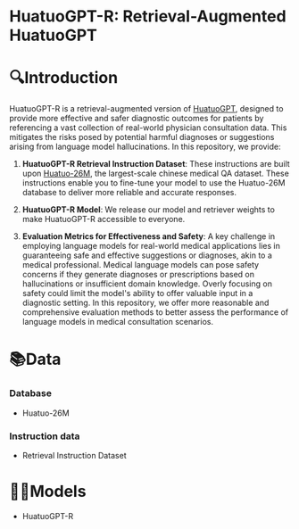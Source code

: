 # HuatuoGPT-R: Retrieval-Augmented HuatuoGPT

# 🔍Introduction

HuatuoGPT-R is a retrieval-augmented version of [HuatuoGPT](https://github.com/FreedomIntelligence/HuatuoGPT), designed to provide more effective and safer diagnostic outcomes for patients by referencing a vast collection of real-world physician consultation data. This mitigates the risks posed by potential harmful diagnoses or suggestions arising from language model hallucinations. In this repository, we provide:

1. **HuatuoGPT-R Retrieval Instruction Dataset**: These instructions are built upon [Huatuo-26M](https://github.com/FreedomIntelligence/Huatuo-26M), the largest-scale chinese medical QA dataset. These instructions enable you to fine-tune your model to use the Huatuo-26M database to deliver more reliable and accurate responses.

2. **HuatuoGPT-R Model**: We release our model and retriever weights to make HuatuoGPT-R accessible to everyone.

3. **Evaluation Metrics for Effectiveness and Safety**: A key challenge in employing language models for real-world medical applications lies in guaranteeing safe and effective suggestions or diagnoses, akin to a medical professional. Medical language models can pose safety concerns if they generate diagnoses or prescriptions based on hallucinations or insufficient domain knowledge. Overly focusing on safety could limit the model's ability to offer valuable input in a diagnostic setting. In this repository, we offer more reasonable and comprehensive evaluation methods to better assess the performance of language models in medical consultation scenarios.

   

# 📚Data
### Database
-  Huatuo-26M

### Instruction data
-  Retrieval Instruction Dataset



# 👨‍⚕️Models

-  HuatuoGPT-R
